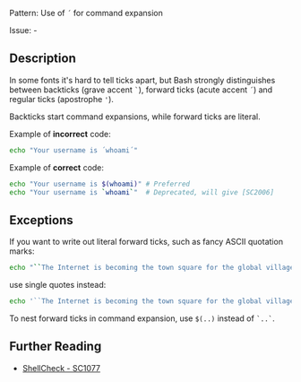 Pattern: Use of `´` for command expansion

Issue: -

## Description

In some fonts it's hard to tell ticks apart, but Bash strongly distinguishes between backticks (grave accent `` ` ``), forward ticks (acute accent `´`) and regular ticks (apostrophe `'`).

Backticks start command expansions, while forward ticks are literal.

Example of **incorrect** code:

```sh
echo "Your username is ´whoami´"
```

Example of **correct** code:

```sh
echo "Your username is $(whoami)" # Preferred
echo "Your username is `whoami`"  # Deprecated, will give [SC2006]
```

## Exceptions

If you want to write out literal forward ticks, such as fancy ASCII quotation marks:

```sh
echo "``The Internet is becoming the town square for the global village of tomorrow.´´  - Bill Gates"
```

use single quotes instead:

```sh
echo '``The Internet is becoming the town square for the global village of tomorrow.´´  - Bill Gates'
```

To nest forward ticks in command expansion, use `$(..)` instead of `` `..` ``.

## Further Reading

* [ShellCheck - SC1077](https://github.com/koalaman/shellcheck/wiki/SC1077)
